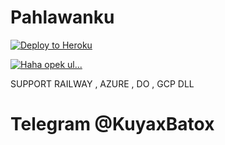 # Pahlawanku

[![Deploy to Heroku](https://www.herokucdn.com/deploy/button.png)](https://dashboard.heroku.com/new?template=https://github.com/kuyaxxx/pahlawanku.git)

[![Haha opek ul...](https://telegra.ph/file/3db65f34324858b390f32.png)](https://t.me/KuyaxBatox)

SUPPORT RAILWAY , AZURE , DO , GCP DLL


# Telegram @KuyaxBatox
